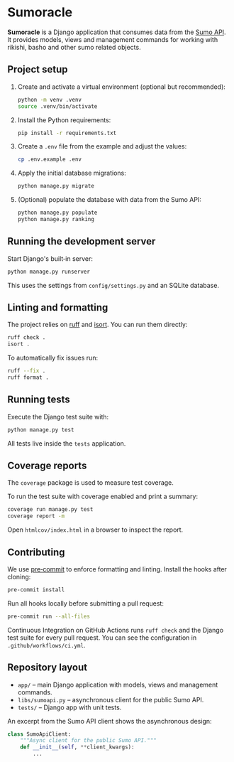 # Sumoracle

**Sumoracle** is a Django application that consumes data from the
[Sumo API](https://sumo-api.com/).
It provides models, views and management commands for working with rikishi,
basho and other sumo related objects.

## Project setup

1. Create and activate a virtual environment (optional but recommended):
   ```bash
   python -m venv .venv
   source .venv/bin/activate
   ```
2. Install the Python requirements:
   ```bash
   pip install -r requirements.txt
   ```
3. Create a `.env` file from the example and adjust the values:
   ```bash
   cp .env.example .env
   ```
4. Apply the initial database migrations:
   ```bash
   python manage.py migrate
   ```
5. (Optional) populate the database with data from the Sumo API:
   ```bash
   python manage.py populate
   python manage.py ranking
   ```

## Running the development server

Start Django's built‑in server:
```bash
python manage.py runserver
```
This uses the settings from `config/settings.py` and an SQLite database.

## Linting and formatting

The project relies on [ruff](https://docs.astral.sh/ruff/) and
[isort](https://pycqa.github.io/isort/). You can run them directly:
```bash
ruff check .
isort .
```
To automatically fix issues run:
```bash
ruff --fix .
ruff format .
```

## Running tests

Execute the Django test suite with:
```bash
python manage.py test
```
All tests live inside the `tests` application.

## Coverage reports

The `coverage` package is used to measure test coverage.

To run the test suite with coverage enabled and print a summary:
```bash
coverage run manage.py test
coverage report -m
```
Open `htmlcov/index.html` in a browser to inspect the report.

## Contributing

We use [pre‑commit](https://pre-commit.com/) to enforce formatting and linting.
Install the hooks after cloning:
```bash
pre-commit install
```
Run all hooks locally before submitting a pull request:
```bash
pre-commit run --all-files
```
Continuous Integration on GitHub Actions runs `ruff check` and the Django test
suite for every pull request.
You can see the configuration in `.github/workflows/ci.yml`.

## Repository layout

- `app/` – main Django application with models, views and management commands.
- `libs/sumoapi.py` – asynchronous client for the public Sumo API.
- `tests/` – Django app with unit tests.

An excerpt from the Sumo API client shows the asynchronous design:
```python
class SumoApiClient:
    """Async client for the public Sumo API."""
    def __init__(self, **client_kwargs):
        ...
```

